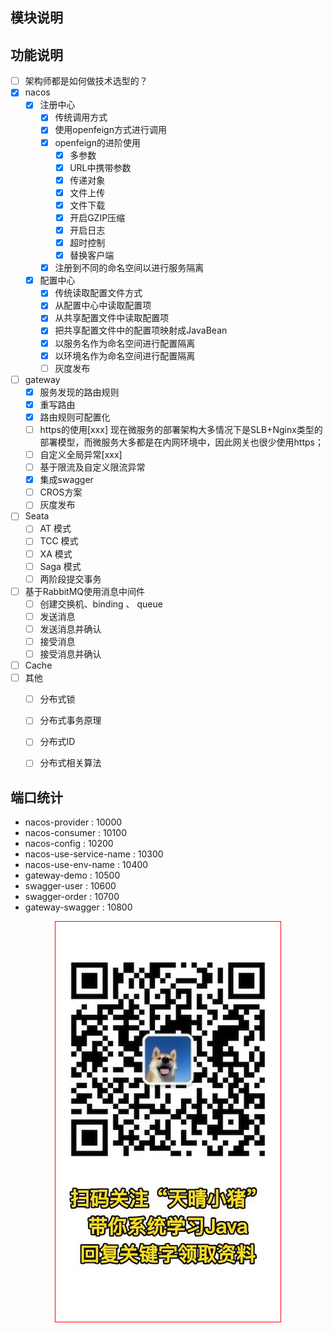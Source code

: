 
## 模块说明



## 功能说明


- [ ] 架构师都是如何做技术选型的？
- [x] nacos
  - [x] 注册中心
    - [x] 传统调用方式
    - [x] 使用openfeign方式进行调用
    - [x] openfeign的进阶使用
      - [x] 多参数
      - [x] URL中携带参数
      - [x] 传递对象
      - [x] 文件上传
      - [x] 文件下载
      - [x] 开启GZIP压缩
      - [x] 开启日志
      - [x] 超时控制
      - [x] 替换客户端
    - [x] 注册到不同的命名空间以进行服务隔离
  - [x] 配置中心
    - [x] 传统读取配置文件方式
    - [x] 从配置中心中读取配置项
    - [x] 从共享配置文件中读取配置项
    - [x] 把共享配置文件中的配置项映射成JavaBean
    - [x] 以服务名作为命名空间进行配置隔离
    - [x] 以环境名作为命名空间进行配置隔离
    - [ ] 灰度发布
- [ ] gateway
  - [x] 服务发现的路由规则
  - [x] 重写路由
  - [x] 路由规则可配置化
  - [ ] https的使用[xxx] 现在微服务的部署架构大多情况下是SLB+Nginx类型的部署模型，而微服务大多都是在内网环境中，因此网关也很少使用https；
  - [ ] 自定义全局异常[xxx]
  - [ ] 基于限流及自定义限流异常
  - [x] 集成swagger
  - [ ] CROS方案
  - [ ] 灰度发布
- [ ] Seata
  - [ ]  AT 模式
  - [ ]  TCC 模式
  - [ ]  XA 模式
  - [ ]  Saga 模式 
  - [ ] 两阶段提交事务
- [ ] 基于RabbitMQ使用消息中间件
  - [ ] 创建交换机、binding 、 queue 
  - [ ] 发送消息
  - [ ] 发送消息并确认
  - [ ] 接受消息
  - [ ] 接受消息并确认
- [ ] Cache
- [ ] 其他
  - [ ] 分布式锁
  - [ ] 分布式事务原理
  - [ ] 分布式ID
  - [ ] 分布式相关算法



## 端口统计

- nacos-provider : 10000
- nacos-consumer : 10100
- nacos-config : 10200
- nacos-use-service-name : 10300
- nacos-use-env-name : 10400
- gateway-demo : 10500
- swagger-user : 10600
- swagger-order : 10700
- gateway-swagger : 10800


<img style="border:1px red solid; display:block; margin:0 auto;" src="./assets/qrcode.jpg" alt="微信公众号" />


    

    



